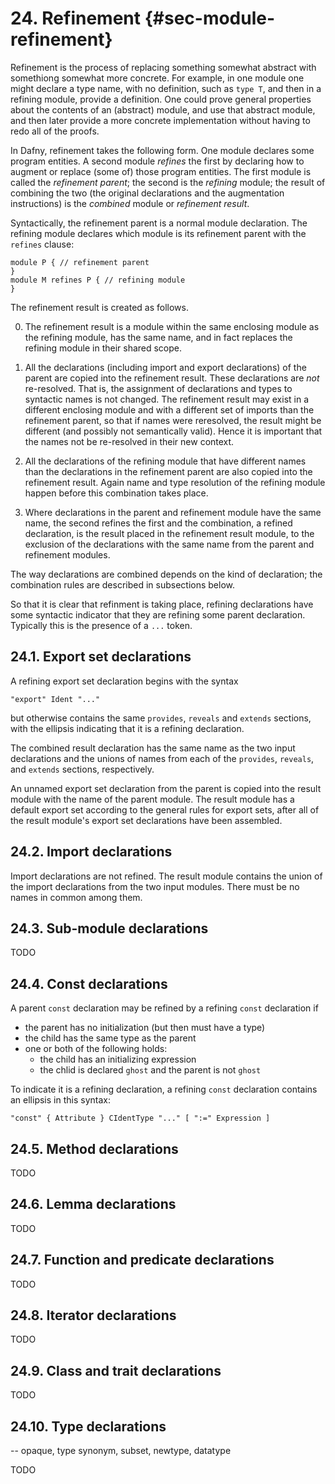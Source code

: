 # 24. Refinement {#sec-module-refinement}

Refinement is the process of replacing something somewhat abstract with somethiong somewhat more concrete.
For example, in one module one might declare a type name, with no definition,
such as `type T`, and then in a refining module, provide a definition. 
One could prove general properties about the contents of an (abstract) module,
and use that abstract module, and then later provide a more concrete implementation without having to redo all of the proofs.

In Dafny, refinement takes the following form. One module
declares some program entities. A second module _refines_ the first by
declaring how to augment or replace (some of) those program entities.
The first module is called the _refinement parent_; the second is the
_refining_ module; the result of combining the two (the original declarations
and the augmentation instructions) is the _combined_ module or _refinement result_.

Syntactically, the refinement parent is a normal module declaration.
The refining module declares which module is its refinement parent with the
`refines` clause:
```
module P { // refinement parent
}
module M refines P { // refining module
}
```

The refinement result is created as follows.

0) The refinement result is a module within the same enclosing module as the
refining module, has the same name, and in fact replaces the refining module  in their shared scope.

1) All the declarations (including import and export declarations) of the parent are copied into the refinement result.
These declarations are _not_ re-resolved. That is, the assignment of 
declarations and types to syntactic names is not changed. The refinement 
result may exist in a different enclosing module and with a different set of
imports than the refinement parent, so that if names were reresolved, the 
result might be different (and possibly not semantically valid).
Hence it is important that the names not be re-resolved in their new context.

2) All the declarations of the refining module that have different names
than the declarations in the refinement parent are also copied into the 
refinement result. Again name and type resolution of the refining module
happen before this combination takes place.

3) Where declarations in the parent and refinement module have the same name,
the second refines the first and the combination, a refined declaration, is
the result placed in the refinement result module, to the exclusion of the
declarations with the same name from the parent and refinement modules.

The way declarations are combined depends on the kind of declaration;
the combination rules are described in subsections below.

So that it is clear that refinment is taking place, refining declarations
have some syntactic indicator that they are refining some parent declaration.
Typically this is the presence of a `...` token.

## 24.1. Export set declarations

A refining export set declaration begins with the syntax
```grammar
"export" Ident "..." 
```
but otherwise contains the same `provides`, `reveals` and `extends` sections,
with the ellipsis indicating that it is a refining declaration.

The combined result declaration has the same name as the two input declarations and the unions of names from each of the `provides`, `reveals`, and `extends`
sections, respectively.

An unnamed export set declaration from the parent is copied into the result
module with the name of the parent module. The result module has a default
export set according to the general rules for export sets, after all of 
the result module's export set declarations have been assembled.

## 24.2. Import declarations

Import declarations are not refined. The result module contains the union
of the import declarations from the two input modules.
There must be no names in common among them.

## 24.3. Sub-module declarations

TODO

## 24.4. Const declarations

A parent `const` declaration may be refined by a refining `const` declaration
if

* the parent has no initialization (but then must have a type)
* the child has the same type as the parent
* one or both of the following holds:
   * the child has an initializing expression
   * the chlid is declared `ghost` and the parent is not `ghost`

To indicate it is a refining declaration, a refining `const` declaration
contains an ellipsis in this syntax:
```grammar
"const" { Attribute } CIdentType "..." [ ":=" Expression ]
```

## 24.5. Method declarations

TODO

## 24.6. Lemma declarations

TODO

## 24.7. Function and predicate declarations

TODO

## 24.8. Iterator declarations

TODO

## 24.9. Class and trait declarations

TODO

## 24.10. Type declarations
-- opaque, type synonym, subset, newtype, datatype

TODO

